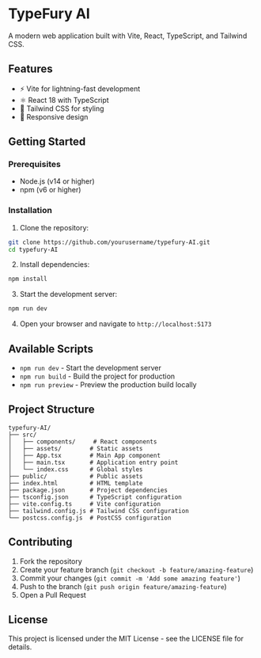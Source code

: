 # TypeFury AI

A modern web application built with Vite, React, TypeScript, and Tailwind CSS.

## Features

- ⚡️ Vite for lightning-fast development
- ⚛️ React 18 with TypeScript
- 🎨 Tailwind CSS for styling
- 📱 Responsive design

## Getting Started

### Prerequisites

- Node.js (v14 or higher)
- npm (v6 or higher)

### Installation

1. Clone the repository:
```bash
git clone https://github.com/yourusername/typefury-AI.git
cd typefury-AI
```

2. Install dependencies:
```bash
npm install
```

3. Start the development server:
```bash
npm run dev
```

4. Open your browser and navigate to `http://localhost:5173`

## Available Scripts

- `npm run dev` - Start the development server
- `npm run build` - Build the project for production
- `npm run preview` - Preview the production build locally

## Project Structure

```
typefury-AI/
├── src/
│   ├── components/     # React components
│   ├── assets/        # Static assets
│   ├── App.tsx        # Main App component
│   ├── main.tsx       # Application entry point
│   └── index.css      # Global styles
├── public/            # Public assets
├── index.html         # HTML template
├── package.json       # Project dependencies
├── tsconfig.json      # TypeScript configuration
├── vite.config.ts     # Vite configuration
├── tailwind.config.js # Tailwind CSS configuration
└── postcss.config.js  # PostCSS configuration
```

## Contributing

1. Fork the repository
2. Create your feature branch (`git checkout -b feature/amazing-feature`)
3. Commit your changes (`git commit -m 'Add some amazing feature'`)
4. Push to the branch (`git push origin feature/amazing-feature`)
5. Open a Pull Request

## License

This project is licensed under the MIT License - see the LICENSE file for details.
